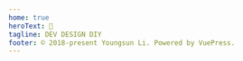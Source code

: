 ```yaml
---
home: true
heroText: 🚀
tagline: DEV DESIGN DIY
footer: © 2018-present Youngsun Li. Powered by VuePress.
---
```

